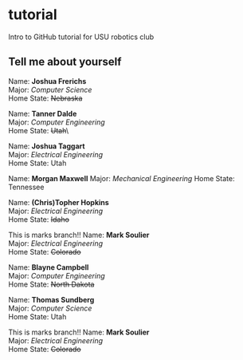 # tutorial
Intro to GitHub tutorial for USU robotics club

## Tell me about yourself ##


Name: **Joshua Frerichs**\
Major: *Computer Science*\
Home State: ~~Nebraska~~

Name: **Tanner Dalde**\
Major: *Computer Engineering*\
Home State: ~~Utah~~\

Name: **Joshua Taggart**\
Major: *Electrical Engineering*\
Home State: Utah


Name: **Morgan Maxwell**
Major: *Mechanical Engineering*
Home State: Tennessee 


Name: **(Chris)Topher Hopkins**\
Major: *Electrical Engineering*\
Home State: ~~Idaho~~


This is marks branch!!
Name: **Mark Soulier**\
Major: *Electrical Engineering*\
Home State: ~~Colorado~~


Name: **Blayne Campbell**\
Major: *Computer Engineering*\
Home State: ~~North Dakota~~


Name: **Thomas Sundberg**\
Major: *Computer Science*\
Home State: Utah

This is marks branch!!
Name: **Mark Soulier**\
Major: *Electrical Engineering*\
Home State: ~~Colorado~~
